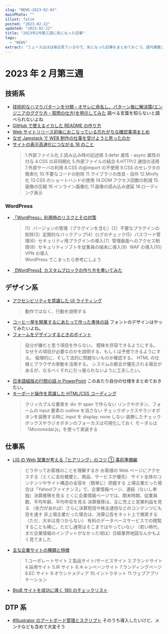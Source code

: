 ```yaml
---
slug: "NEWS-2023-02-03"
mainPhoto: ""
illust: false
posted: "2023-02-22"
updated: "2023-02-22"
title: "2023年2月第三週に気になった記事"
tags:
  - "NEWS"
extract: "ニュースはほぼ毎日見ているので、気になった記事をまとめておこう。週刊連載したい。"
---
```


# 2023 年 2 月第三週

## 技術系

- [技術的なハマりパターンを分類・オサレに命名し、パターン毎に解決策(エンジニアのググり方・質問の仕方)を明示してみた](https://qiita.com/y_tom/items/1b54d4e1a9a5f3fab402)
  調べる言葉を知らないと調べられないよね
- [GitHub で使えるイカした README の作り方](https://qiita.com/Kotabrog/items/fb328b72ac94137897af)
- [Web サイトリリース前後におこなっている忘れがちな確認事項まとめ](https://liginc.co.jp/522987)
- [なぜ Jamstack で WEB 制作の仕事を受けようと思ったのか](https://qiita.com/102Design/items/3c646745ebc2bf68d53a)
- [サイトの表示高速化につながる 18 のこと](https://baigie.me/officialblog/2019/11/26/high-speed-frontend/)
  > 1.外部ファイル化 2.読み込み時の記述順 3.defer 属性・async 属性の付与 4.CSS の非同期化 5.外部ファイルの結合 6.HTTP/2 通信の活用 7.外部サーバの利用 8.CSS の@import の不使用 9.CSS のセレクタの簡素化 10.不要なコードの削除 11.ライブラリの改良・自作 12.Minify 化 13.CSS のショートハンドの使用 14.DOM アクセス回数の削減 15.画像の圧縮 16.インライン画像化 17.画像の読み込み遅延 18.ローディング表示

### WordPress

- [「WordPress」利用時のリスクとその対策](https://ascii.jp/elem/000/004/040/4040827/)
  > (1）バージョンの管理（プラグインを含む）(2）不要なプラグインの削除(3）定期的なバックアップ(4）ログのチェック(5）パスワード管理(6）セキュリティ用プラグインの導入(7）管理画面へのアクセス制限(8）セキュリティソフトを従業員の端末に導入(9）WAF の導入(10）VPN の導入  
  > WordPress でこまったら参考にしよう
- [【WordPress】カスタムブロックの作り方を書いてみた](https://qiita.com/Kodak_tmo/items/bf011e31db4293db8312)

## デザイン系

- [アクセシビリティを意識した UI ライティング](https://uxmilk.jp/90962)
  > 動作ではなく、行動を説明する
- [コーヒー屋を開業するにあたって作った書体の話](https://note.com/kjkmr/n/n9464c9951eec)
  フォントのデザインはやってみたいよね。
- [フォームをデザインするときのポイント](https://zenn.dev/yusukehirao/articles/7ab77e34fa21b0)
  > 自分が嫌だと思う項目を作らない。
  > 曖昧を許容できるようにする。
  > なぜその項目が必要なのかを説明する、もしくは予想できるようにする。
  > 倫理的に、そして法的に問題ないものか確認する。
  > HTML の仕様とブラウザの挙動を活用する。
  > システムの都合が優先される場合があるが、なるべくそれに引っ張られないように工夫したい。
- [日本語組版の行間の話 in PowerPoint](https://anond.hatelabo.jp/20210205011350)
  このあたり自分の仕様をまとめておきたい。
- [キーボード操作を意識した HTML/CSS コーディング](https://zenn.dev/tak_dcxi/articles/f958e96888ee47)
  > クリッカブルな要素を div や span で作らない
  > リンクやボタン、フォームの input 要素の outline を消さない
  > チェックボックスやラジオボタンを装飾する時に input を display: none しない
  > 装飾したチェックボックスやラジオボタンのフォーカスは可視化しておく
  > モーダルは「Micromodal.js」を使って実装する

## 仕事系

- [LIG の Web 営業が考える「ヒアリング」のコツ ① 事前準備編](https://liginc.co.jp/527843)
  > どうやってお客様のことを理解するか
  > お客様の Web ページにアクセスする（とくに会社概要と、商品、サービスが優先）
  > サイト全体のコンテンツやサイト構造の全容を（簡単に）把握する
  > 上場企業だった場合は「Yahoo!ファイナンス」で、企業情報ページ、連結（ないし単独）決算推移を見る
  > とくに企業情報ページでは、期末時期、従業員数、平均年齢、平均年収を見る
  > 決算推移は、主に売上と営業利益を見る
  > （余力があれば）さらに決算短信や株主通信などのコンテンツにも目を通す
  > 非上場企業だった場合は、決算公告をネット上で検索する（ただ、大半は見つからない）
  > 有料のデータベースサービスでの閲覧することも稀に。ただし通常はそこまではやっていない
  > （若い時代、まだ企業情報のインプットがなかった頃は）日経業界地図なんかもよく見てました
- [主な企業サイトの種類と特徴](https://baigie.me/officialblog/2020/11/26/sitetype/)
  > 1.コーポレートサイト 2.製品サイト/サービスサイト 3.ブランドサイト 4.採用サイト 5.IR サイト 6.キャンペーンサイト 7.ランディングページ 8.EC サイト 9.オウンドメディア 10.イントラネット 11.ウェブアプリケーション
- [BtoB サイトを成功に導く 180 のチェックリスト](https://baigie.me/officialblog/2019/10/16/btob-checklist/)

## DTP 系

- [#Illustrator のアートボード管理とスクリプト](https://note.com/onthehead/n/nf86a7e46e35d)
  そのうち導入したいけど、メンテなども含めて大変そう
